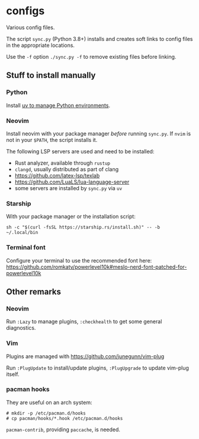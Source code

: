 # configs

Various config files.

The script `sync.py` (Python 3.8+) installs and creates soft links to config
files in the appropriate locations.

Use the `-f` option `./sync.py -f` to remove existing files before linking.

## Stuff to install manually

### Python

Install [uv to manage Python environments](https://docs.astral.sh/uv/getting-started/installation/).

### Neovim

Install neovim with your package manager _before_ running `sync.py`.  If `nvim`
is not in your `$PATH`, the script installs it.

The following LSP servers are used and need to be installed:

- Rust analyzer, available through `rustup`
- `clangd`, usually distributed as part of clang
- https://github.com/latex-lsp/texlab
- https://github.com/LuaLS/lua-language-server
- some servers are installed by `sync.py` via `uv`

### Starship

With your package manager or the installation script:

```shell
sh -c "$(curl -fsSL https://starship.rs/install.sh)" -- -b ~/.local/bin
```

### Terminal font

Configure your terminal to use the recommended font here:
https://github.com/romkatv/powerlevel10k#meslo-nerd-font-patched-for-powerlevel10k

## Other remarks

### Neovim

Run `:Lazy` to manage plugins, `:checkhealth` to get some general diagnostics.

### Vim

Plugins are managed with https://github.com/junegunn/vim-plug

Run `:PlugUpdate` to install/update plugins, `:PlugUpgrade` to update vim-plug
itself.

### pacman hooks

They are useful on an arch system:

```shell
# mkdir -p /etc/pacman.d/hooks
# cp pacman/hooks/*.hook /etc/pacman.d/hooks
```

`pacman-contrib`, providing `paccache`, is needed.
